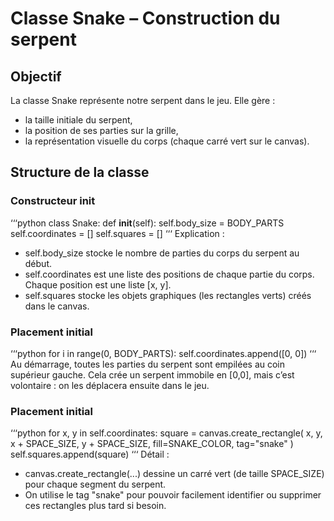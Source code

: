 # Classe Snake – Construction du serpent
## Objectif

La classe Snake représente notre serpent dans le jeu. Elle gère :
- la taille initiale du serpent,
- la position de ses parties sur la grille,
- la représentation visuelle du corps (chaque carré vert sur le canvas).

## Structure de la classe
### Constructeur __init__
‘‘‘python
class Snake:
    def __init__(self):
        self.body_size = BODY_PARTS
        self.coordinates = []
        self.squares = []
‘‘‘
Explication :
- self.body_size stocke le nombre de parties du corps du serpent au début.
- self.coordinates est une liste des positions de chaque partie du corps. Chaque position est une liste [x, y].
- self.squares stocke les objets graphiques (les rectangles verts) créés dans le canvas.

### Placement initial
‘‘‘python
for i in range(0, BODY_PARTS):
    self.coordinates.append([0, 0])
‘‘‘
Au démarrage, toutes les parties du serpent sont empilées au coin supérieur gauche.
Cela crée un serpent immobile en [0,0], mais c’est volontaire : on les déplacera ensuite dans le jeu.
### Placement initial
‘‘‘python
for x, y in self.coordinates:
    square = canvas.create_rectangle(
        x, y, 
        x + SPACE_SIZE, y + SPACE_SIZE, 
        fill=SNAKE_COLOR, tag="snake"
    )
    self.squares.append(square)
‘‘‘
Détail :

- canvas.create_rectangle(...) dessine un carré vert (de taille SPACE_SIZE) pour chaque segment du serpent.
- On utilise le tag "snake" pour pouvoir facilement identifier ou supprimer ces rectangles plus tard si besoin.